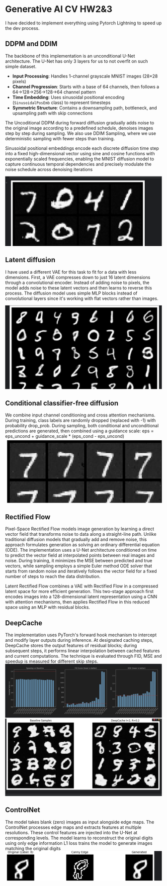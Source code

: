 # Generative AI CV HW2&3

I have decided to implement everything using Pytorch Lightning to speed up the dev process.

## DDPM and DDIM 

The backbone of this implementation is an unconditional U-Net architecture. The U-Net has only 3 layers for us 
to not overfit on such simple dataset. 

- **Input Processing**: Handles 1-channel grayscale MNIST images (28×28 pixels)
- **Channel Progression**: Starts with a base of 64 channels, then follows a 64→128→256→128→64 channel pattern
- **Time Embedding**: Uses sinusoidal positional encoding (`SinusoidalPosEmb` class) to represent timesteps
- **Symmetric Structure**: Contains a downsampling path, bottleneck, and upsampling path with skip connections

The Uncoditional DDPM during forward diffusion gradually adds noise to the original image according to a predefined schedule, 
denoises images step by step during sampling. We also use DDIM Sampling, where we use
deterministic sampling with fewer steps than training.

Sinusoidal positional embeddings encode each discrete diffusion time step into a fixed high-dimensional vector using sine and cosine 
functions with exponentially scaled frequencies, enabling the MNIST diffusion model 
to capture continuous temporal dependencies and precisely modulate the noise schedule 
across denoising iterations

![img.png](img.png)

## Latent diffusion
I have used a different VAE for this task to fit for a data with less dimensions.
First, a VAE compresses down to just 16 latent dimensions through a convolutional encoder.
 Instead of adding noise to pixels, the model adds noise to these latent vectors and then learns to reverse this process. 
The diffusion model uses simple MLP blocks instead of convolutional layers since it's working with flat vectors rather than images.

![img_1.png](img_1.png)

## Conditional classifier-free diffusion
We combine input channel conditioning and cross attention mechanisms.
During training, class labels are randomly dropped (replaced with -1) with probability drop_prob.
During sampling, both conditional and unconditional predictions are generated, then combined using a guidance scale:
eps = eps_uncond + guidance_scale * (eps_cond - eps_uncond)
![img_2.png](img_2.png)

## Rectified Flow
Pixel-Space Rectified Flow models image generation by learning a direct vector field that transforms noise to data along
a straight-line path. Unlike traditional diffusion models that gradually add and remove noise, this approach formulates generation 
as solving an ordinary differential equation (ODE). The implementation uses a U-Net architecture conditioned on time to predict the
vector field at interpolated points between real images and noise. During training, it minimizes the MSE between predicted and true vectors,
while sampling employs a simple Euler method ODE solver that starts from random noise and iteratively follows the vector field for a fixed number 
of steps to reach the data distribution.

Latent Rectified Flow combines a VAE with Rectified Flow in a compressed latent space for more efficient generation. This two-stage approach first 
encodes images into a 128-dimensional latent representation using a CNN with attention mechanisms, then applies Rectified Flow in this reduced space 
using an MLP with residual blocks. 

## DeepCache
The implementation uses PyTorch's forward hook mechanism to intercept and modify layer outputs during inference. 
At designated caching steps, DeepCache stores the output features of residual blocks; during subsequent steps, it performs linear interpolation between cached features and current computations. 
The technique is evaluated through FID, MSE and speedup is measured for different skip steps.
![img_3.png](img_3.png)
![img_4.png](img_4.png)

## ControlNet
The model takes blank (zero) images as input alongside edge maps. 
The ControlNet processes edge maps and extracts features at multiple resolutions.
These control features are injected into the U-Net at corresponding levels.
The model learns to reconstruct the original digits using only edge information
L1 loss trains the model to generate images matching the original digits
![img_5.png](img_5.png)

